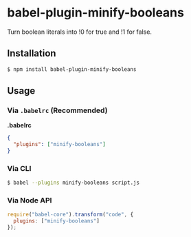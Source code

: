 # babel-plugin-minify-booleans

Turn boolean literals into !0 for true and !1 for false.

## Installation

```sh
$ npm install babel-plugin-minify-booleans
```

## Usage

### Via `.babelrc` (Recommended)

**.babelrc**

```json
{
  "plugins": ["minify-booleans"]
}
```

### Via CLI

```sh
$ babel --plugins minify-booleans script.js
```

### Via Node API

```javascript
require("babel-core").transform("code", {
  plugins: ["minify-booleans"]
});
```
